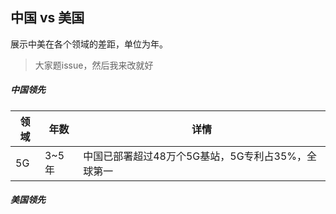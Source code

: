 ## 中国 vs 美国
展示中美在各个领域的差距，单位为年。

>大家题issue，然后我来改就好


##### 中国领先


领域 | 年数 | 详情
---|---|---
5G | 3~5年 | 中国已部署超过48万个5G基站，5G专利占35%，全球第一










##### 美国领先
